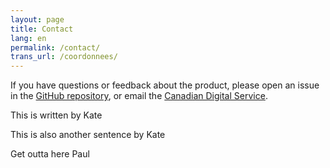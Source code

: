 ```yaml
---
layout: page
title: Contact
lang: en
permalink: /contact/
trans_url: /coordonnees/
---
```

If you have questions or feedback about the product, please open an issue in the [GitHub repository](https://github.com/cds-snc/find-benefits-and-services/issues), or email the [Canadian Digital Service](mailto:cds-snc@tbs-sct.gc.ca).  

This is written by Kate

This is also another sentence by Kate

Get outta here Paul